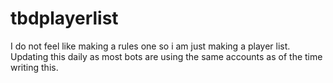 # tbdplayerlist

I do not feel like making a rules one so i am just making a player list. Updating this daily as most bots are using the same accounts as of the time writing this. 

